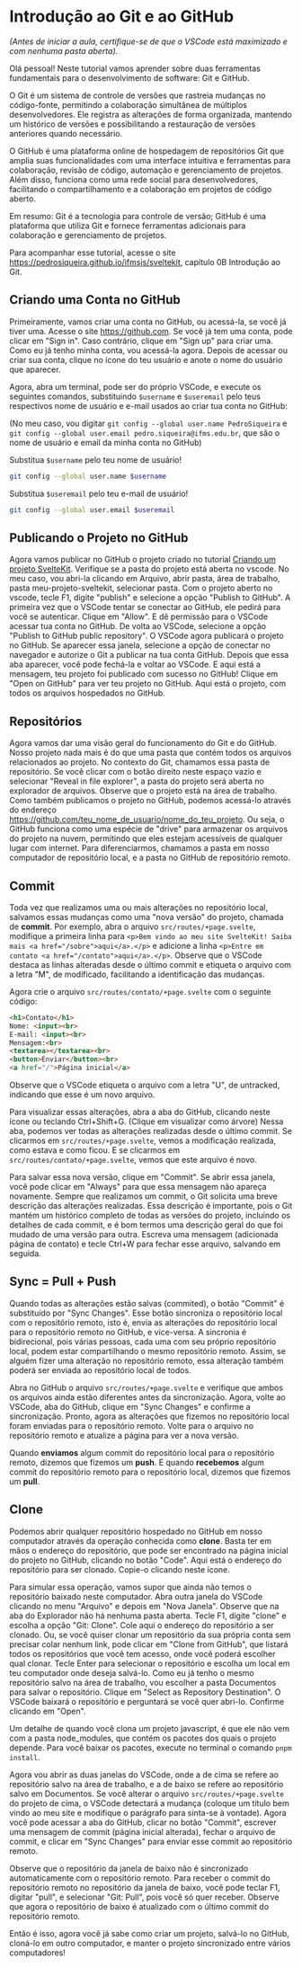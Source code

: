 # Introdução ao Git e ao GitHub

_(Antes de iniciar a aula, certifique-se de que o VSCode está maximizado e com nenhuma pasta aberta)._

Olá pessoal! Neste tutorial vamos aprender sobre duas ferramentas fundamentais para o desenvolvimento de software: Git e GitHub.

O Git é um sistema de controle de versões que rastreia mudanças no código-fonte, permitindo a colaboração simultânea de múltiplos desenvolvedores. Ele registra as alterações de forma organizada, mantendo um histórico de versões e possibilitando a restauração de versões anteriores quando necessário.

O GitHub é uma plataforma online de hospedagem de repositórios Git que amplia suas funcionalidades com uma interface intuitiva e ferramentas para colaboração, revisão de código, automação e gerenciamento de projetos. Além disso, funciona como uma rede social para desenvolvedores, facilitando o compartilhamento e a colaboração em projetos de código aberto.

Em resumo: Git é a tecnologia para controle de versão; GitHub é uma plataforma que utiliza Git e fornece ferramentas adicionais para colaboração e gerenciamento de projetos.

Para acompanhar esse tutorial, acesse o site <https://pedrosiqueira.github.io/ifmsjs/sveltekit>, capítulo 0B Introdução ao Git.

## Criando uma Conta no GitHub

Primeiramente, vamos criar uma conta no GitHub, ou acessá-la, se você já tiver uma. Acesse o site <https://github.com>. Se você já tem uma conta, pode clicar em "Sign in". Caso contrário, clique em "Sign up" para criar uma. Como eu já tenho minha conta, vou acessá-la agora. Depois de acessar ou criar sua conta, clique no ícone do teu usuário e anote o nome do usuário que aparecer.

Agora, abra um terminal, pode ser do próprio VSCode, e execute os seguintes comandos, substituindo `$username` e `$useremail` pelo teus respectivos nome de usuário e e-mail usados ao criar tua conta no GitHub:

(No meu caso, vou digitar `git config --global user.name PedroSiqueira` e `git config --global user.email pedro.siqueira@ifms.edu.br`, que são o nome de usuário e email da minha conta no GitHub)

Substitua `$username` pelo teu nome de usuário!

```bash
git config --global user.name $username
```

Substitua `$useremail` pelo teu e-mail de usuário!

```bash
git config --global user.email $useremail
```

## Publicando o Projeto no GitHub

Agora vamos publicar no GitHub o projeto criado no tutorial [Criando um projeto SvelteKit](https://pedrosiqueira.github.io/ifmsjs/sveltekit/0A%20Criando%20um%20projeto%20SvelteKit.html). Verifique se a pasta do projeto está aberta no vscode. No meu caso, vou abri-la clicando em Arquivo, abrir pasta, área de trabalho, pasta meu-projeto-sveltekit, selecionar pasta. Com o projeto aberto no vscode, tecle F1, digite "publish" e selecione a opção "Publish to GitHub". A primeira vez que o VSCode tentar se conectar ao GitHub, ele pedirá para você se autenticar. Clique em "Allow". E dê permissão para o VSCode acessar tua conta no GitHub. De volta ao VSCode, selecione a opção "Publish to GitHub public repository". O VSCode agora publicará o projeto no GitHub. Se aparecer essa janela, selecione a opção de conectar no navegador e autorize o Git a publicar na tua conta GitHub. Depois que essa aba aparecer, você pode fechá-la e voltar ao VSCode. E aqui está a mensagem, teu projeto foi publicado com sucesso no GitHub! Clique em "Open on GitHub" para ver teu projeto no GitHub. Aqui está o projeto, com todos os arquivos hospedados no GitHub.

## Repositórios

Agora vamos dar uma visão geral do funcionamento do Git e do GitHub. Nosso projeto nada mais é do que uma pasta que contém todos os arquivos relacionados ao projeto. No contexto do Git, chamamos essa pasta de repositório. Se você clicar com o botão direito neste espaço vazio e selecionar "Reveal in file explorer", a pasta do projeto será aberta no explorador de arquivos. Observe que o projeto está na área de trabalho. Como também publicamos o projeto no GitHub, podemos acessá-lo através do endereço <https://github.com/teu_nome_de_usuario/nome_do_teu_projeto>. Ou seja, o GitHub funciona como uma espécie de "drive" para armazenar os arquivos do projeto na nuvem, permitindo que eles estejam acessíveis de qualquer lugar com internet. Para diferenciarmos, chamamos a pasta em nosso computador de repositório local, e a pasta no GitHub de repositório remoto.

## Commit

Toda vez que realizamos uma ou mais alterações no repositório local, salvamos essas mudanças como uma "nova versão" do projeto, chamada de **commit**. Por exemplo, abra o arquivo `src/routes/+page.svelte`, modifique a primeira linha para `<p>Bem vindo ao meu site SvelteKit! Saiba mais <a href="/sobre">aqui</a>.</p>` e adicione a linha `<p>Entre em contato <a href="/contato">aqui</a>.</p>`. Observe que o VSCode destaca as linhas alteradas desde o último commit e etiqueta o arquivo com a letra "M", de modificado, facilitando a identificação das mudanças.

Agora crie o arquivo `src/routes/contato/+page.svelte` com o seguinte código:

```html
<h1>Contato</h1>
Nome: <input><br>
E-mail: <input><br>
Mensagem:<br>
<textarea></textarea><br>
<button>Enviar</button><br>
<a href="/">Página inicial</a>
```

Observe que o VSCode etiqueta o arquivo com a letra "U", de untracked, indicando que esse é um novo arquivo.

Para visualizar essas alterações, abra a aba do GitHub, clicando neste ícone ou teclando Ctrl+Shift+G. (Clique em visualizar como árvore) Nessa aba, podemos ver todas as alterações realizadas desde o último commit. Se clicarmos em `src/routes/+page.svelte`, vemos a modificação realizada, como estava e como ficou. E se clicarmos em `src/routes/contato/+page.svelte`, vemos que este arquivo é novo.

Para salvar essa nova versão, clique em "Commit". Se abrir essa janela, você pode clicar em "Always" para que essa mensagem não apareça novamente. Sempre que realizamos um commit, o Git solicita uma breve descrição das alterações realizadas. Essa descrição é importante, pois o Git mantém um histórico completo de todas as versões do projeto, incluindo os detalhes de cada commit, e é bom termos uma descrição geral do que foi mudado de uma versão para outra. Escreva uma mensagem (adicionada página de contato) e tecle Ctrl+W para fechar esse arquivo, salvando em seguida.

## Sync = Pull + Push

Quando todas as alterações estão salvas (commited), o botão "Commit" é substituído por "Sync Changes". Esse botão sincroniza o repositório local com o repositório remoto, isto é, envia as alterações do repositório local para o repositório remoto no GitHub, e vice-versa. A sincronia é bidirecional, pois várias pessoas, cada uma com seu próprio repositório local, podem estar compartilhando o mesmo repositório remoto. Assim, se alguém fizer uma alteração no repositório remoto, essa alteração também poderá ser enviada ao repositório local de todos.

Abra no GitHub o arquivo `src/routes/+page.svelte` e verifique que ambos os arquivos ainda estão diferentes antes da sincronização. Agora, volte ao VSCode, aba do GitHub, clique em "Sync Changes" e confirme a sincronização. Pronto, agora as alterações que fizemos no repositório local foram enviadas para o repositório remoto. Volte para o arquivo no repositório remoto e atualize a página para ver a nova versão.

Quando **enviamos** algum commit do repositório local para o repositório remoto, dizemos que fizemos um **push**. E quando **recebemos** algum commit do repositório remoto para o repositório local, dizemos que fizemos um **pull**.

## Clone

Podemos abrir qualquer repositório hospedado no GitHub em nosso computador através da operação conhecida como **clone**. Basta ter em mãos o endereço do repositório, que pode ser encontrado na página inicial do projeto no GitHub, clicando no botão "Code". Aqui está o endereço do repositório para ser clonado. Copie-o clicando neste ícone.

Para simular essa operação, vamos supor que ainda não temos o repositório baixado neste computador. Abra outra janela do VSCode clicando no menu "Arquivo" e depois em "Nova Janela". Observe que na aba do Explorador não há nenhuma pasta aberta. Tecle F1, digite "clone" e escolha a opção "Git: Clone". Cole aqui o endereço do repositório a ser clonado. Ou, se você quiser clonar um repositório da sua própria conta sem precisar colar nenhum link, pode clicar em "Clone from GitHub", que listará todos os repositórios que você tem acesso, onde você poderá escolher qual clonar. Tecle Enter para selecionar o repositório e escolha um local em teu computador onde deseja salvá-lo. Como eu já tenho o mesmo repositório salvo na área de trabalho, vou escolher a pasta Documentos para salvar o repositório. Clique em "Select as Repository Destination". O VSCode baixará o repositório e perguntará se você quer abri-lo. Confirme clicando em "Open".

Um detalhe de quando você clona um projeto javascript, é que ele não vem com a pasta node_modules, que contém os pacotes dos quais o projeto depende. Para você baixar os pacotes, execute no terminal o comando `pnpm install`.

Agora vou abrir as duas janelas do VSCode, onde a de cima se refere ao repositório salvo na área de trabalho, e a de baixo se refere ao repositório salvo em Documentos. Se você alterar o arquivo `src/routes/+page.svelte` do projeto de cima, o VSCode detectará a mudança (coloque um título bem vindo ao meu site e modifique o parágrafo para sinta-se à vontade). Agora você pode acessar a aba do GitHub, clicar no botão "Commit", escrever uma mensagem de commit (página inicial alterada), fechar o arquivo de commit, e clicar em "Sync Changes" para enviar esse commit ao repositório remoto.

Observe que o repositório da janela de baixo não é sincronizado automaticamente com o repositório remoto. Para receber o commit do repositório remoto no repositório da janela de baixo, você pode teclar F1, digitar "pull", e selecionar "Git: Pull", pois você só quer receber. Observe que agora o repositório de baixo é atualizado com o último commit do repositório remoto.

Então é isso, agora você já sabe como criar um projeto, salvá-lo no GitHub, cloná-lo em outro computador, e manter o projeto sincronizado entre vários computadores!
